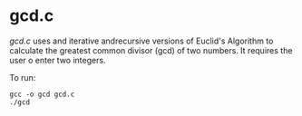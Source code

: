 # gcd.c

_gcd.c_ uses and iterative andrecursive versions of Euclid's Algorithm to 
calculate the greatest common divisor (gcd) of two numbers. It requires the user o 
enter two integers.

To run:
```
gcc -o gcd gcd.c
./gcd
``` 
